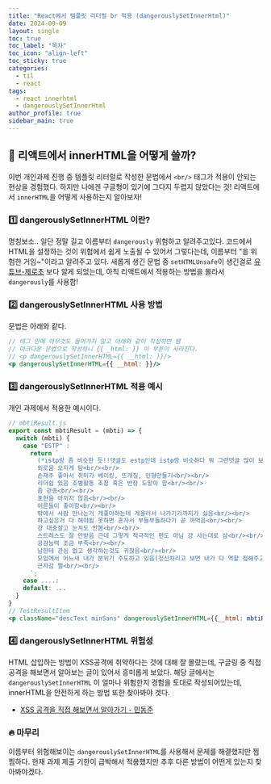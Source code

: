```yaml
---
title: "React에서 템플릿 리터럴 br 적용 (dangerouslySetInnerHtml)"
date: 2024-09-09
layout: single
toc: true
toc_label: "목차"
toc_icon: "align-left"
toc_sticky: true
categories:
  - til
  - react
tags:
  - react innerhtml
  - dangerouslySetInnerHtml
author_profile: true
sidebar_main: true
---
```


## :ledger: 리액트에서 innerHTML을 어떻게 쓸까?

이번 개인과제 진행 중 템플릿 리터럴로 작성한 문법에서 `<br/>` 태그가 적용이 안되는 현상을 경험했다. 하지만 나에겐 구글형이 있기에 그다지 두렵지 않았다는 것! 리액트에서 `innerHTML`을 어떻게 사용하는지 알아보자!

### :one: dangerouslySetInnerHTML 이란?

명칭보소.. 일단 정말 길고 이름부터 `dangerously` 위험하고 알려주고있다. 코드에서 HTML을 설정하는 것이 위험에서 쉽게 노출될 수 있어서 그렇다는데, 이름부터 "응 위험한 거임~"이라고 알려주고 있다. 새롭게 생긴 문법 중 `setHTMLUnsafe`이 생긴걸로 [유튜브-제로초](https://www.youtube.com/shorts/rYtl-kVPWwk) 보다 알게 되었는데, 아직 리액트에서 적용하는 방법을 몰라서 `dangerously`를 사용함!

### :two: dangerouslySetInnerHTML 사용 방법

문법은 아래와 같다.

```jsx
// 태그 안에 아무것도 들어가지 않고 아래와 같이 작성하면 됌
// 마크다운 문법으로 작성하니 {{ _html: }} 이 부분이 사라진다.
// <p dangerouslySetInnerHTML={{ __html: }}/>
<p dangerouslySetInnerHTML={{ __html: }}/>
```

### :three: dangerouslySetInnerHTML 적용 예시

개인 과제에서 적용한 예시이다.

```jsx
// mbtiResult.js
export const mbtiResult = (mbti) => {
  switch (mbti) {
    case "ESTP" :
      return `
        (*istp랑 좀 비슷한 듯!!댓글도 estp인데 istp랑 비슷하다 뭐 그런댓글 많이 보임 둘이 좀 호환되는거같아)<br/><br/>
        외로움 오지게 탐<br/><br/>
        손재주 좋아서 취미가 베이킹, 뜨개질, 인형만들기<br/><br/>
        리더쉽 있음 조별활동 조장 혹은 반장 도맡아 함<br/><br/>
        좀 관종<br/><br/>
        표현을 아끼지 않음<br/><br/>
        어른들이 좋아함<br/><br/>
        밖에서 사람 만나는거 개좋아하는데 게을러서 나가기가까지가 싫음<br/><br/>
        하고싶은거 다 해야됨 못하면 혼자서 부들부들하다가 곧 까먹음<br/><br/>
        걍 대충살고 눈치도 안봄<br/><br/>
        스트레스도 잘 안받음 근데 그렇게 적극적인 편도 아님 걍 사는대로 삼<br/><br/>
        공감능력 조금 부족<br/><br/>
        남한테 관심 없고 생각하는것도 귀찮음<br/><br/>
        모임에서 어느새 내가 분위기 주도하고 있음(정신차리고 보면 내가 다 역할 정해주고 조장하고 있음)<br/><br/>
        근자감 쩔<br/><br/>
      `;
    case ....:
    default: ...
  }
}
// TestResultItem
<p className="descText minSans" dangerouslySetInnerHTML={{__html: mbtiResult(data.result)}} />

```

### :four: dangerouslySetInnerHTML 위험성

HTML 삽입하는 방법이 XSS공격에 취약하다는 것에 대해 잘 몰랐는데, 구글링 중 직접 공격을 해보면서 알아보는 글이 있어서 흥미롭게 보았다. 해당 글에서는 `dangerouslySetInnerHTML` 이 얼마나 위험한지 경험을 토대로 작성되어있는데, innerHTML을 안전하게 하는 방법 또한 찾아봐야 겟다.

- [XSS 공격을 직접 해보면서 알아가기 - 민동준](https://dj-min43.medium.com/xss-%EA%B3%B5%EA%B2%A9%EC%9D%84-%EC%A7%81%EC%A0%91-%ED%95%B4%EB%B3%B4%EB%A9%B4%EC%84%9C-%EC%95%8C%EC%95%84%EB%B3%B4%EA%B8%B0-c2c1d9baf7ec)

### :fire: 마무리

이름부터 위험해보이는 `dangerouslySetInnerHTML`를 사용해서 문제를 해결했지만 찜찜하다. 현재 과제 제출 기한이 급박해서 적용했지만 추후 다른 방법이 어떤게 있는지 찾아봐야겠다.
